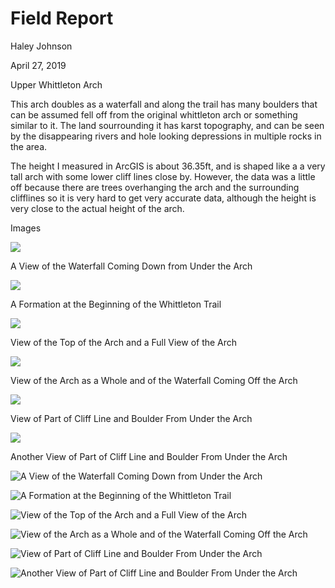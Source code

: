# Field Report

<p>Haley Johnson<p>
<p>April 27, 2019<p>
<p>Upper Whittleton Arch<p>
<p>This arch doubles as a waterfall and along the trail has many boulders that can be assumed fell off from the original whittleton arch or something similar to it. The land sourrounding it has karst topography, and can be seen by the disappearing rivers and hole looking depressions in multiple rocks in the area.<p>
<p>The height I measured in ArcGIS is about 36.35ft, and is shaped like a a very tall arch with some lower cliff lines close by. However, the data was a little off because there are trees overhanging the arch and the surrounding clifflines so it is very hard to get very accurate data, although the height is very close to the actual height of the arch.<p>

Images

<img src="https://hrjo227.github.io/rrg/basemap_1/waterfall_view.jpg" class="max-image-width">
        <p class="linkbox">A View of the Waterfall Coming Down from Under the Arch</p>

<img src="https://hrjo227.github.io/rrg/basemap_1/trail_formation.jpg" class="max-image-width">
        <p class="linkbox">A Formation at the Beginning of the Whittleton Trail</p>

<img src="https://hrjo227.github.io/rrg/basemap_1/view_outside.jpg" class="max-image-width">
        <p class="linkbox">View of the Top of the Arch and a Full View of the Arch</p>

<img src="https://hrjo227.github.io/rrg/basemap_1/view_outside_2.jpg" class="max-image-width">
        <p class="linkbox">View of the Arch as a Whole and of the Waterfall Coming Off the Arch</p>

<img src="https://hrjo227.github.io/rrg/basemap_1/view_under.jpg" class="max-image-width">
        <p class="linkbox">View of Part of Cliff Line and Boulder From Under the Arch</p>

<img src="https://hrjo227.github.io/rrg/basemap_1/view_under_2.jpg" class="max-image-width">
        <p class="linkbox">Another View of Part of Cliff Line and Boulder From Under the Arch</p>

![A View of the Waterfall Coming Down from Under the Arch](https://hrjo227.github.io/rrg/basemap_1/waterfall_view.jpg)

![A Formation at the Beginning of the Whittleton Trail](https://hrjo227.github.io/rrg/basemap_1/trail_formation.jpg)

![View of the Top of the Arch and a Full View of the Arch](https://hrjo227.github.io/rrg/basemap_1/view_outside.jpg)

![View of the Arch as a Whole and of the Waterfall Coming Off the Arch](https://hrjo227.github.io/rrg/basemap_1/view_outside_2.jpg)

![View of Part of Cliff Line and Boulder From Under the Arch](https://hrjo227.github.io/rrg/basemap_1/view_under.jpg)

![Another View of Part of Cliff Line and Boulder From Under the Arch](https://hrjo227.github.io/rrg/basemap_1/images_of_arch/view_under_2.jpg)